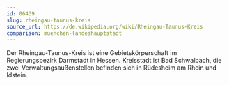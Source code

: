 ```yaml
---
id: 06439
slug: rheingau-taunus-kreis
source_url: https://de.wikipedia.org/wiki/Rheingau-Taunus-Kreis
comparison: muenchen-landeshauptstadt
---
```


Der Rheingau-Taunus-Kreis ist eine Gebietskörperschaft im Regierungsbezirk Darmstadt in Hessen. Kreisstadt ist Bad Schwalbach, die zwei Verwaltungsaußenstellen befinden sich in Rüdesheim am Rhein und Idstein.
